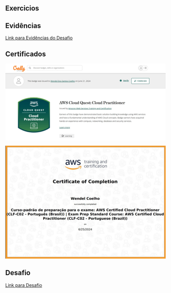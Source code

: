 ## Exercicios

## Evidências 

[Link para Evidências do Desafio](https://github.com/WendeldsCoelho/Programa-De-Bolsas-Compass-Uol/blob/main/Sprint%205/Desafio/README.md)

## Certificados
![Prova de conclusão](https://github.com/WendeldsCoelho/Programa-De-Bolsas-Compass-Uol/blob/main/assets/img/Sprint%205/Certificados/AWS-CLOUD-QUEST.jpeg)

![Curso De Preparação](https://github.com/WendeldsCoelho/Programa-De-Bolsas-Compass-Uol/blob/main/assets/img/Sprint%205/Certificados/Exam%20Prep%20Standard%20Course.jpeg)

## Desafio

[Link para Desafio](https://github.com/WendeldsCoelho/Programa-De-Bolsas-Compass-Uol/tree/main/Sprint%205/Desafio)
